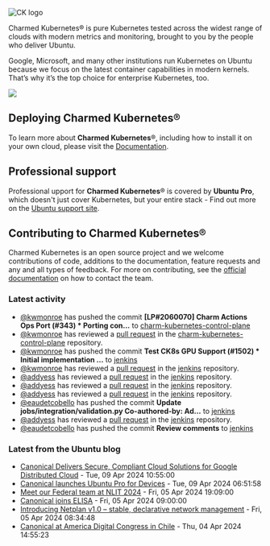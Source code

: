 ![CK logo](https://assets.ubuntu.com/v1/451d4cf4-Charmed+Kubernetes_RGB_onWhite_2022.svg)

Charmed Kubernetes® is pure Kubernetes tested across the widest range of clouds with modern metrics and monitoring, brought to you by the people who deliver Ubuntu.

Google, Microsoft, and many other institutions run Kubernetes on Ubuntu because we focus on the latest container capabilities in modern kernels. That’s why it’s the top choice for enterprise Kubernetes, too.

![](https://assets.ubuntu.com/v1/843c77b6-juju-at-a-glace.svg)

## Deploying Charmed Kubernetes®

To learn more about **Charmed Kubernetes**®, including how to install it on your own cloud, please visit the [Documentation][docs].

## Professional support

Professional upport for **Charmed Kubernetes**® is covered by **Ubuntu Pro**, which doesn't just cover Kubernetes, but your entire stack - Find out more on the [Ubuntu support site](https://ubuntu.com/support).

## Contributing to Charmed Kubernetes®

Charmed Kubernetes is an open source project and we welcome contributions of code, additions to the documentation, feature requests and any and all types of feedback. For more on contributing, see the [official documentation][get-in-touch] on how to contact the team.

<!-- LINKS -->
[docs]: https://ubuntu.com/kubernetes/docs
[get-in-touch]: https://ubuntu.com/kubernetes/docs/get-in-touch

### Latest activity

<!-- activity starts -->
 - [@kwmonroe](https://github.com/kwmonroe) has pushed the commit **[LP#2060070] Charm Actions Ops Port (#343)  * Porting con...** to [charm-kubernetes-control-plane](https://github.com/charmed-kubernetes/charm-kubernetes-control-plane)
 - [@kwmonroe](https://github.com/kwmonroe) has reviewed a [pull request](https://github.com/charmed-kubernetes/charm-kubernetes-control-plane/pull/343) in the [charm-kubernetes-control-plane](https://github.com/charmed-kubernetes/charm-kubernetes-control-plane) repository.
 - [@kwmonroe](https://github.com/kwmonroe) has pushed the commit **Test CK8s GPU Support (#1502)  * Initial implementation ...** to [jenkins](https://github.com/charmed-kubernetes/jenkins)
 - [@kwmonroe](https://github.com/kwmonroe) has reviewed a [pull request](https://github.com/charmed-kubernetes/jenkins/pull/1502) in the [jenkins](https://github.com/charmed-kubernetes/jenkins) repository.
 - [@addyess](https://github.com/addyess) has reviewed a [pull request](https://github.com/charmed-kubernetes/jenkins/pull/1502) in the [jenkins](https://github.com/charmed-kubernetes/jenkins) repository.
 - [@addyess](https://github.com/addyess) has reviewed a [pull request](https://github.com/charmed-kubernetes/jenkins/pull/1502) in the [jenkins](https://github.com/charmed-kubernetes/jenkins) repository.
 - [@addyess](https://github.com/addyess) has reviewed a [pull request](https://github.com/charmed-kubernetes/jenkins/pull/1502) in the [jenkins](https://github.com/charmed-kubernetes/jenkins) repository.
 - [@eaudetcobello](https://github.com/eaudetcobello) has pushed the commit **Update jobs/integration/validation.py  Co-authored-by: Ad...** to [jenkins](https://github.com/charmed-kubernetes/jenkins)
 - [@addyess](https://github.com/addyess) has reviewed a [pull request](https://github.com/charmed-kubernetes/jenkins/pull/1502) in the [jenkins](https://github.com/charmed-kubernetes/jenkins) repository.
 - [@eaudetcobello](https://github.com/eaudetcobello) has pushed the commit **Review comments** to [jenkins](https://github.com/charmed-kubernetes/jenkins)
<!-- activity ends -->

<!-- roadmap starts -->

<!-- roadmap ends -->

### Latest from the Ubuntu blog

<!-- blog starts -->
* [Canonical Delivers Secure, Compliant Cloud Solutions for Google Distributed Cloud](https://ubuntu.com//blog/canonical-and-google-deliver-secure-compliant-cloud-solutions-for-google-distributed-cloud) - Tue, 09 Apr 2024 10:55:00 
* [Canonical launches Ubuntu Pro for Devices](https://ubuntu.com//blog/ubuntu-pro-for-devices) - Tue, 09 Apr 2024 06:51:58 
* [Meet our Federal team at NLIT 2024](https://ubuntu.com//blog/meet-our-federal-team-at-nlit-2024) - Fri, 05 Apr 2024 19:09:00 
* [Canonical joins ELISA](https://ubuntu.com//blog/canonical-joins-elisa) - Fri, 05 Apr 2024 09:00:00 
* [Introducing Netplan v1.0 &#8211; stable, declarative network management](https://ubuntu.com//blog/introducing-netplan-v1) - Fri, 05 Apr 2024 08:34:48 
* [Canonical at America Digital Congress in Chile](https://ubuntu.com//blog/canonical-at-america-digital-congress-in-chile) - Thu, 04 Apr 2024 14:55:23 
<!-- blog ends -->
